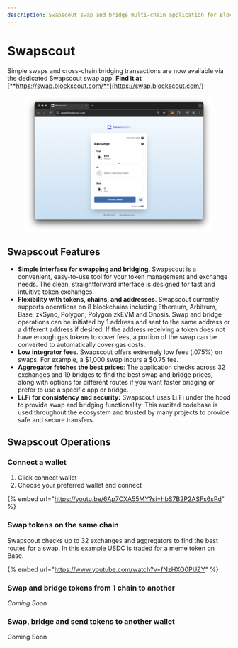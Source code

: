 ```yaml
---
description: Swapscout swap and bridge multi-chain application for Blockscout users
---
```


# Swapscout

Simple swaps and cross-chain bridging transactions are now available via the dedicated Swapscout swap app. **Find it at** [**https://swap.blockscout.com/**](https://swap.blockscout.com/)

<figure><img src="../.gitbook/assets/swapscout.png" alt=""><figcaption></figcaption></figure>

## Swapscout Features

* **Simple interface for swapping and bridging**. Swapscout is a convenient, easy-to-use tool for your token management and exchange needs. The clean, straightforward interface is designed for fast and intuitive token exchanges.&#x20;
* **Flexibility with tokens, chains, and addresses**. Swapscout currently supports operations on 8 blockchains including Ethereum, Arbitrum, Base, zkSync, Polygon, Polygon zkEVM and Gnosis. Swap and bridge operations can be initiated by 1 address and sent to the same address or a different address if desired. If the address receiving a token does not have enough gas tokens to cover fees, a portion of the swap can be converted to automatically cover gas costs.
* **Low integrator fees**. Swapscout offers extremely low fees (.075%) on swaps. For example, a $1,000 swap incurs a $0.75 fee.
* **Aggregator fetches the best prices**: The application checks across 32 exchanges and 19 bridges to find the best swap and bridge prices, along with options for different routes if you want faster bridging or prefer to use a specific app or bridge.
* **Li.Fi for consistency and security:** Swapscout uses Li.Fi under the hood to provide swap and bridging functionality. This audited codebase is used throughout the ecosystem and trusted by many projects to provide safe and secure transfers.&#x20;

## Swapscout Operations

### Connect a wallet

1. Click connect wallet
2. Choose your preferred wallet and connect

{% embed url="https://youtu.be/6Ap7CXA55MY?si=hbS7B2P2ASFs6sPd" %}

### Swap tokens on the same chain

Swapscout checks up to 32 exchanges and aggregators to find the best routes for a swap. In this example USDC is traded for a meme token on Base.

{% embed url="https://www.youtube.com/watch?v=fNzHXO0PUZY" %}

### Swap and bridge tokens from 1 chain to another

_Coming Soon_

### Swap, bridge and send tokens to another wallet

Coming Soon
